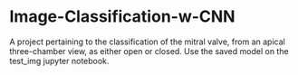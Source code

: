 # Image-Classification-w-CNN

A project pertaining to the classification of the mitral valve, from an apical three-chamber view, as either open or closed. Use the saved model on the test_img jupyter notebook.
